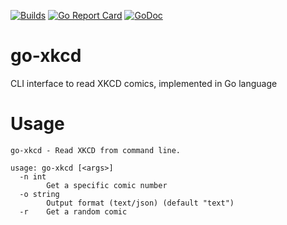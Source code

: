 [![Builds](https://github.com/ssrathi/go-xkcd/workflows/Build/badge.svg?branch=master)](https://github.com/ssrathi/go-xkcd/actions?query=branch%3Amaster+workflow%3ABuild)
[![Go Report Card](https://goreportcard.com/badge/github.com/ssrathi/go-xkcd)](https://goreportcard.com/report/github.com/ssrathi/go-xkcd)
[![GoDoc](https://godoc.org/github.com/ssrathi/go-xkcd?status.svg)](https://godoc.org/github.com/ssrathi/go-xkcd)

# go-xkcd
CLI interface to read XKCD comics, implemented in Go language

# Usage
```
go-xkcd - Read XKCD from command line.

usage: go-xkcd [<args>]
  -n int
    	Get a specific comic number
  -o string
    	Output format (text/json) (default "text")
  -r	Get a random comic
```
